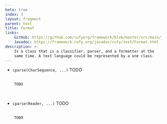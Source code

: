 ```yaml
---
beta: true
index: 3
layout: fragment
parent: text
title: Format
links:
    GitHub: https://github.com/cufyorg/framework/blob/master/src/main/java/cufy/text/Format.java
    Javadoc: https://framework.cufy.org/javadoc/cufy/text/Format.html
description: >-
    Is a class that is a classifier, parser, and a formatter at the
    same time. A text language could be represented by a one class.
---
```


- `cparse(CharSequence, ...)` TODO
<br><br>
```java 
    TODO
```
<br>

- `cparse(Reader, ...)` TODO
<br><br>
```java 
    TODO
```